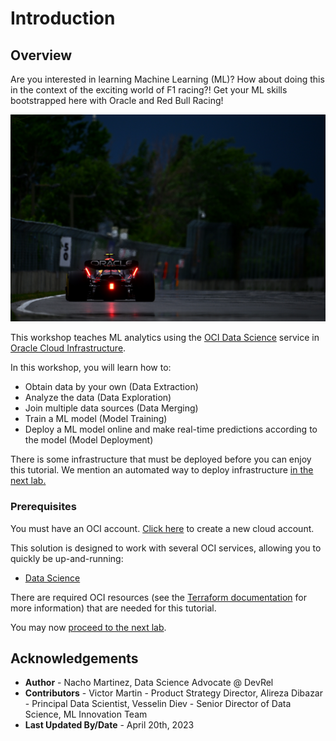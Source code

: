 # Introduction

## Overview

Are you interested in learning Machine Learning (ML)?  How about doing this in the context of the exciting world of F1 racing?!  Get your ML skills bootstrapped here with Oracle and Red Bull Racing!

![Red Bull F1 Race Car](./images/redbull_car.jpg)

This workshop teaches ML analytics using the [OCI Data Science](https://docs.oracle.com/en-us/iaas/data-science/using/data-science.htm) service in [Oracle Cloud Infrastructure](https://cloud.oracle.com/).

In this workshop, you will learn how to:
- Obtain data by your own (Data Extraction)
- Analyze the data (Data Exploration)
- Join multiple data sources (Data Merging)
- Train a ML model (Model Training)
- Deploy a ML model online and make real-time predictions according to the model (Model Deployment)


There is some infrastructure that must be deployed before you can enjoy this tutorial. We mention an automated way to deploy infrastructure [in the next lab.](#next)


### Prerequisites

You must have an OCI account. [Click here](https://www.oracle.com/cloud/free/?source=:ow:o:s:nav::DevoGetStarted&intcmp=:ow:o:s:nav::DevoGetStarted) to create a new cloud account.

This solution is designed to work with several OCI services, allowing you to quickly be up-and-running:
* [Data Science](https://docs.oracle.com/en-us/iaas/data-science/using/data-science.htm)

There are required OCI resources (see the [Terraform documentation](https://github.com/oracle-devrel/leagueoflegends-optimizer/blob/main/dev/README.md) for more information) that are needed for this tutorial.

You may now [proceed to the next lab](#next).


## Acknowledgements

* **Author** - Nacho Martinez, Data Science Advocate @ DevRel
* **Contributors** - Victor Martin - Product Strategy Director, Alireza Dibazar - Principal Data Scientist, Vesselin Diev - Senior Director of Data Science, ML Innovation Team
* **Last Updated By/Date** - April 20th, 2023